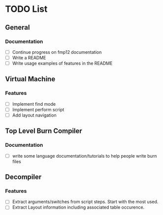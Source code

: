# TODO List

## General
### Documentation
- [ ] Continue progress on fmp12 documentation 
- [ ] Write a README
- [ ] Write usage examples of features in the README

## Virtual Machine
### Features
- [ ] Implement find mode
- [ ] Implement perform script
- [ ] Add layout navigation

## Top Level Burn Compiler
### Documentation
- [ ] write some language documentation/tutorials to help people write burn files

## Decompiler
### Features
- [ ] Extract arguments/switches from script steps. Start with the most used.
- [ ] Extract Layout information including associated table occurence.
